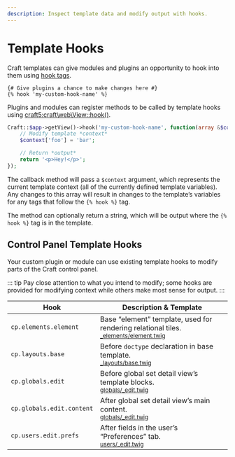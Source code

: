 ```yaml
---
description: Inspect template data and modify output with hooks.
---
```


# Template Hooks

Craft templates can give modules and plugins an opportunity to hook into them using [hook tags](../reference/twig/tags.md#hook).

```twig
{# Give plugins a chance to make changes here #}
{% hook 'my-custom-hook-name' %}
```

Plugins and modules can register methods to be called by template hooks using <craft5:craft\web\View::hook()>.

```php
Craft::$app->getView()->hook('my-custom-hook-name', function(array &$context) {
    // Modify template *context*
    $context['foo'] = 'bar';

    // Return *output*
    return '<p>Hey!</p>';
});
```

The callback method will pass a `$context` argument, which represents the current template context (all of the currently defined template variables). Any changes to this array will result in changes to the template’s variables for any tags that follow the `{% hook %}` tag.

The method can optionally return a string, which will be output where the `{% hook %}` tag is in the template.

## Control Panel Template Hooks

Your custom plugin or module can use existing template hooks to modify parts of the Craft control panel.

::: tip
Pay close attention to what you intend to modify; some hooks are provided for modifying context while others make most sense for output.
:::

| Hook                         | Description & Template
| ---------------------------- | -------------------------------------------------------------------
| `cp.elements.element`        | Base “element” template, used for rendering relational tiles.<br><small>[_elements/element.twig](repo:craftcms/cms/blob/5.x/src/templates/_elements/element.twig)</small>
| `cp.layouts.base`            | Before `doctype` declaration in base template.<br><small>[_layouts/base.twig](repo:craftcms/cms/blob/5.x/src/templates/_layouts/base.twig)</small>
| `cp.globals.edit`            | Before global set detail view’s template blocks.<br><small>[globals/_edit.twig](repo:craftcms/cms/blob/5.x/src/templates/globals/_edit.twig)</small>
| `cp.globals.edit.content`    | After global set detail view’s main content.<br><small>[globals/_edit.twig](repo:craftcms/cms/blob/5.x/src/templates/globals/_edit.twig)</small>
| `cp.users.edit.prefs`        | After fields in the user’s “Preferences” tab.<br><small>[users/_edit.twig](repo:craftcms/cms/blob/5.x/src/templates/users/_edit.twig)</small>

